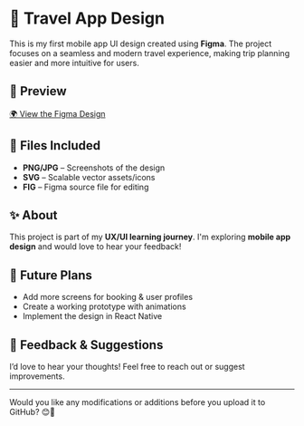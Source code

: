# 🛫 Travel App Design  

This is my first mobile app UI design created using **Figma**. The project focuses on a seamless and modern travel experience, making trip planning easier and more intuitive for users.  

## 🔗 Preview  
[🌍 View the Figma Design](https://www.figma.com/design/8EY6tEoDrGx7yvuNaA0SJG/Travel-app-design?node-id=0-1&t=x1OvUUtWF0OhTTWw-1)  

## 📂 Files Included  
- **PNG/JPG** – Screenshots of the design  
- **SVG** – Scalable vector assets/icons  
- **FIG** – Figma source file for editing  

## ✨ About  
This project is part of my **UX/UI learning journey**. I'm exploring **mobile app design** and would love to hear your feedback!  

## 🚀 Future Plans  
- Add more screens for booking & user profiles  
- Create a working prototype with animations  
- Implement the design in React Native  

## 📢 Feedback & Suggestions  
I’d love to hear your thoughts! Feel free to reach out or suggest improvements.  

---

Would you like any modifications or additions before you upload it to GitHub? 😊🚀
